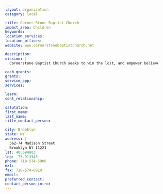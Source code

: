 ```yaml
---
layout: organization
category: local

title: Corner Stone Baptist Church
impact_area: Children
keywords: 
location_services: 
location_offices: 
website: www.cornerstonebaptistchurch.net

description: 
mission: |
  Cornerstone Baptist Church seeks to win the lost, and empower believers to be committed witnesses for Christ.

cash_grants: 
grants: 
service_opp: 
services: 

learn: 
cont_relationship: 

salutation: 
first_name: 
last_name: 
title_contact_person: 

city: Brooklyn
state: NY
address: |
  562-74 Madison Street    
  Brooklyn NY 11221
lat: 40.694803
lng: -73.913343
phone: 718-574-5900
ext: 
fax: 718-574-6914
email: 
preferred_contact: 
contact_person_intro: 
---
```

